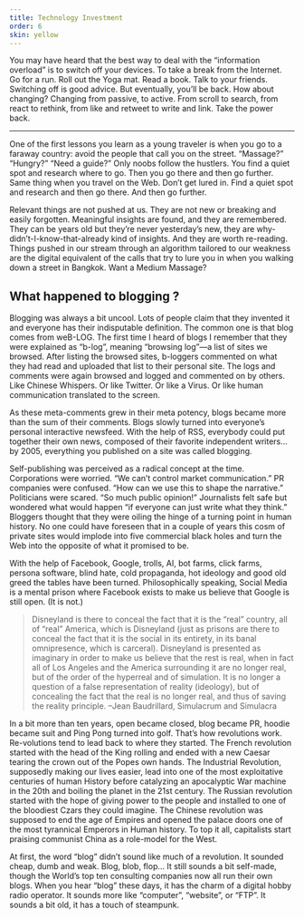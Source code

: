 ```yaml
---
title: Technology Investment
order: 6
skin: yellow
---
```


You may have heard that the best way to deal with the “information overload” is to switch off your devices. To take a break from the Internet. Go for a run. Roll out the Yoga mat. Read a book. Talk to your friends. Switching off is good advice. But eventually, you’ll be back. How about changing? Changing from passive, to active. From scroll to search, from react to rethink, from like and retweet to write and link. Take the power back.

---

One of the first lessons you learn as a young traveler is when you go to a faraway country: avoid the people that call you on the street. “Massage?” “Hungry?” “Need a guide?” Only noobs follow the hustlers. You find a quiet spot and research where to go. Then you go there and then go further. Same thing when you travel on the Web. Don’t get lured in. Find a quiet spot and research and then go there. And then go further.

Relevant things are not pushed at us. They are not new or breaking and easily forgotten. Meaningful insights are found, and they are remembered. They can be years old but they’re never yesterday’s new, they are why-didn’t-I-know-that-already kind of insights. And they are worth re-reading. Things pushed in our stream through an algorithm tailored to our weakness are the digital equivalent of the calls that try to lure you in when you walking down a street in Bangkok. Want a Medium Massage?

## What happened to blogging ?

Blogging was always a bit uncool. Lots of people claim that they invented it and everyone has their indisputable definition. The common one is that blog comes from weB-LOG. The first time I heard of blogs I remember that they were explained as “b-log”, meaning “browsing log”—a list of sites we browsed. After listing the browsed sites, b-loggers commented on what they had read and uploaded that list to their personal site. The logs and comments were again browsed and logged and commented on by others. Like Chinese Whispers. Or like Twitter. Or like a Virus. Or like human communication translated to the screen.

As these meta-comments grew in their meta potency, blogs became more than the sum of their comments. Blogs slowly turned into everyone’s personal interactive newsfeed. With the help of RSS, everybody could put together their own news, composed of their favorite independent writers… by 2005, everything you published on a site was called blogging.

Self-publishing was perceived as a radical concept at the time. Corporations were worried. “We can’t control market communication.” PR companies were confused. “How can we use this to shape the narrative.” Politicians were scared. “So much public opinion!” Journalists felt safe but wondered what would happen “if everyone can just write what they think.” Bloggers thought that they were oiling the hinge of a turning point in human history. No one could have foreseen that in a couple of years this cosm of private sites would implode into five commercial black holes and turn the Web into the opposite of what it promised to be.

With the help of Facebook, Google, trolls, AI, bot farms, click farms, persona software, blind hate, cold propaganda, hot ideology and good old greed the tables have been turned. Philosophically speaking, Social Media is a mental prison where Facebook exists to make us believe that Google is still open. (It is not.)

> Disneyland is there to conceal the fact that it is the “real” country, all of “real” America, which is Disneyland (just as prisons are there to conceal the fact that it is the social in its entirety, in its banal omnipresence, which is carceral). Disneyland is presented as imaginary in order to make us believe that the rest is real, when in fact all of Los Angeles and the America surrounding it are no longer real, but of the order of the hyperreal and of simulation. It is no longer a question of a false representation of reality (ideology), but of concealing the fact that the real is no longer real, and thus of saving the reality principle. –Jean Baudrillard, Simulacrum and Simulacra

In a bit more than ten years, open became closed, blog became PR, hoodie became suit and Ping Pong turned into golf. That’s how revolutions work. Re-volutions tend to lead back to where they started. The French revolution started with the head of the King rolling and ended with a new Caesar tearing the crown out of the Popes own hands. The Industrial Revolution, supposedly making our lives easier, lead into one of the most exploitative centuries of human History before catalyzing an apocalyptic War machine in the 20th and boiling the planet in the 21st century. The Russian revolution started with the hope of giving power to the people and installed to one of the bloodiest Czars they could imagine. The Chinese revolution was supposed to end the age of Empires and opened the palace doors one of the most tyrannical Emperors in Human history. To top it all, capitalists start praising communist China as a role-model for the West.

At first, the word “blog” didn’t sound like much of a revolution. It sounded cheap, dumb and weak. Blog, blob, flop… It still sounds a bit self-made, though the World’s top ten consulting companies now all run their own blogs. When you hear “blog” these days, it has the charm of a digital hobby radio operator. It sounds more like “computer”, “website”, or “FTP”. It sounds a bit old, it has a touch of steampunk.